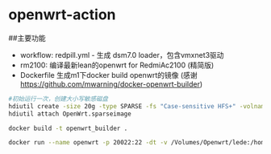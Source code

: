 # openwrt-action
##主要功能
* workflow: redpill.yml - 生成 dsm7.0 loader，包含vmxnet3驱动
* rm2100: 编译最新lean的openwrt for RedmiAc2100 (精简版)
* Dockerfile 生成m1下docker build openwrt的镜像 (感谢 https://github.com/mwarning/docker-openwrt-builder)
```bash
#初始运行一次，创建大小写敏感磁盘
hdiutil create -size 20g -type SPARSE -fs "Case-sensitive HFS+" -volname OpenWrt OpenWrt.sparseimage
hdiutil attach OpenWrt.sparseimage

docker build -t openwrt_builder .

docker run --name openwrt -p 20022:22 -dt -v /Volumes/Openwrt/lede:/home/openwrt/lede openwrt_builder
```